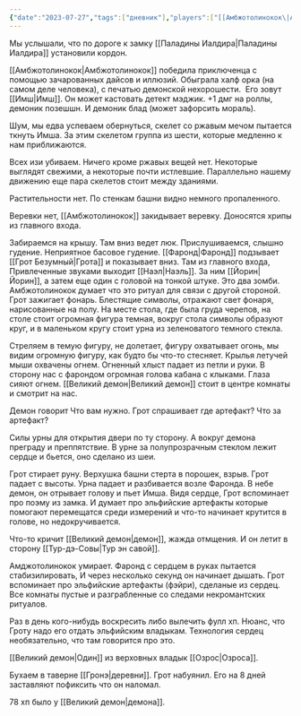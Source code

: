 ```yaml
---
{"date":"2023-07-27","tags":["дневник"],"players":["[[Амбжотолинокок\|Амбжотолинокок]]","[[Грот Безумный]]"],"campaign":"GG Dungeon","metadated":true,"dg-publish":true,"previous-session":"[[20 июля 2023]]","next-session":"[[4 августа 2023]]","permalink":"/27-iyulya-2023/","dgPassFrontmatter":true}
---
```



Мы услышали, что по дороге к замку [[Паладины Иалдира\|Паладины Иалдира]] установили кордон.

[[Амбжотолинокок\|Амбжотолинокок]] победила приключенца с помощью зачарованных дайсов и иллюзий. Обыграла халф орка (на самом деле человека), с печатью демонской нехорошести.  Его зовут [[Имш\|Имш]]. Он может кастовать детект мэджик. +1 дмг на роллы, демоник позешшн. И демоник блад (может зафорсить мораль).

Шум, мы едва успеваем обернуться, скелет со ржавым мечом пытается ткнуть Имша. За этим скелетом группа из шести, которые медленно к нам приближаются.

Всех изи убиваем. Ничего кроме ржавых вещей нет. Некоторые выглядят свежими, а некоторые почти истлевшие. Параллельно нашему движению еще пара скелетов стоит между зданиями.

Растительности нет. По стенкам башни видно немного пропаленного.

Веревки нет, [[Амбжотолинокок]] закидывает веревку. Доносятся хрипы из главного входа.

Забираемся на крышу. Там вниз ведет люк. Прислушиваемся, слышно гудение. Неприятное басовое гудение. [[Фаронд\|Фаронд]] подзывает [[Грот Безумный\|Грота]] и показывает вниз. Там из главного входа, Привлеченные звуками выходит [[Наэл\|Наэль]]. За ним [[Йорин\|Йорин]], а затем еще один с головой на тонкой штуке. Это два зомби. Амбжотолинокок думает что это ритуал для связи с другой стороной. Грот зажигает фонарь. Блестящие символы, отражают свет фонаря, нарисованные на полу. На месте стола, где была груда черепов, на столе стоит огромная фигура темная, вокруг стола символы образуют круг, и в маленьком кругу стоит урна из зеленоватого темного стекла.

Стреляем в темую фигуру, не долетает, фигуру охватывает огонь, мы видим огромную фигуру, как будто бы что-то стесняет. Крылья летучей мыши охвачены огнем. Огненный хлыст падает из петли и руки. В сторону нас с фарондом огромная голова кабана с клыками. Глаза сияют огнем. [[Великий демон\|Великий демон]] стоит в центре комнаты и смотрит на нас.

Демон говорит Что вам нужно. Грот спрашивает где артефакт? Что за артефакт?

Силы урны для открытия двери по ту сторону. А вокруг демона преграду и преппятствие. В урне за полупрозрачным стеклом лежит сердце и бьется, оно сделано из шеи.

Грот стирает руну. Верхушка башни стерта в порошек, взрыв. Грот падает с высоты. Урна падает и разбивается возле Фаронда. В небе демон, он отрывает голову и пьет Имша. Видя сердце, Грот вспоминает про поэму из замка. И думает про эльфийские артефакты которые помогают перемещатся среди измерений и что-то начинает крутится в голове, но недокручивается.

Что-то кричит [[Великий демон\|демон]], жажда отмщения. И он летит в сторону [[Тур-дэ-Совы\|Тур эн савой]].

Амджотолинокок умирает. Фаронд с сердцем в руках пытается стабизилировать, И через несколько секунд он начинает дышать. Грот вспоминает про эльфийские артефакты (фэйри), сделаные из сердец. Все комнаты пустые и разграбленные со следами некромантских ритуалов.

Раз в день кого-нибудь воскресить либо вылечить фулл хп. Нюанс, что Гроту надо его отдать эльфийским владыкам. Технология сердец необязательно, что там говорится про это. 

[[Великий демон\|Один]] из верховных владык [[Озрос\|Озроса]].

Бухаем в таверне [[Гронэ\|деревни]]. Грот набуянил. Его на 8 дней заставляют пофиксить что он наломал.

78 хп было у [[Великий демон\|демона]].